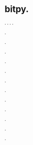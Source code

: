 # bitpy.
.
.
.
.












.






















































.
























.



























.

















































































.































































.































































































.















.


































































.
























































































.




.






.





















